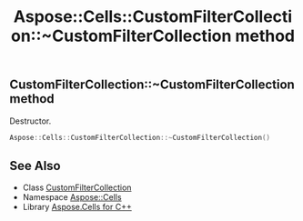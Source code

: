 ﻿---
title: Aspose::Cells::CustomFilterCollection::~CustomFilterCollection method
linktitle: ~CustomFilterCollection
second_title: Aspose.Cells for C++ API Reference
description: 'Aspose::Cells::CustomFilterCollection::~CustomFilterCollection method. Destructor in C++.'
type: docs
weight: 200
url: /cpp/aspose.cells/customfiltercollection/~customfiltercollection/
---
## CustomFilterCollection::~CustomFilterCollection method


Destructor.

```cpp
Aspose::Cells::CustomFilterCollection::~CustomFilterCollection()
```

## See Also

* Class [CustomFilterCollection](../)
* Namespace [Aspose::Cells](../../)
* Library [Aspose.Cells for C++](../../../)
